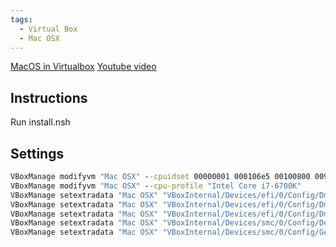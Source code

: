 ```yaml
---
tags:
  - Virtual Box
  - Mac OSX
---
```


[MacOS in Virtualbox](https://www.soupbowl.io/2020/04/macos-in-virtualbox/)
[Youtube video](https://www.youtube.com/watch?v=32ZLGl32j6U&t=433s)

## Instructions

Run install.nsh

## Settings

```cmd
VBoxManage modifyvm "Mac OSX" --cpuidset 00000001 000106e5 00100800 0098e3fd bfebfbff
VBoxManage modifyvm "Mac OSX" --cpu-profile "Intel Core i7-6700K"
VBoxManage setextradata "Mac OSX" "VBoxInternal/Devices/efi/0/Config/DmiSystemProduct" "iMac11,3"
VBoxManage setextradata "Mac OSX" "VBoxInternal/Devices/efi/0/Config/DmiSystemVersion" "1.0"
VBoxManage setextradata "Mac OSX" "VBoxInternal/Devices/efi/0/Config/DmiBoardProduct" "Iloveapple"
VBoxManage setextradata "Mac OSX" "VBoxInternal/Devices/smc/0/Config/DeviceKey" "ourhardworkbythesewordsguardedpleasedontsteal(c)AppleComputerInc"
VBoxManage setextradata "Mac OSX" "VBoxInternal/Devices/smc/0/Config/GetKeyFromRealSMC" 1
```




